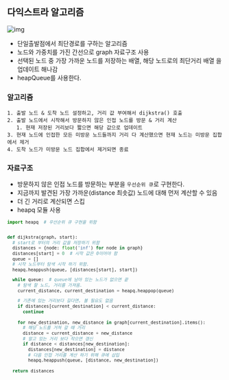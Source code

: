 ## 다익스트라 알고리즘

![img](./다익스트라.png)

- 단일출발점에서 최단경로를 구하는 알고리즘
- 노드와 가중치를 가진 간선으로 graph 자료구조 사용
- 선택된 노드 중 가장 가까운 노드를 저장하는 배열, 해당 노드로의 최단거리 배열 을 업데이트 해나감
- heapQueue를 사용한다.

### 알고리즘
    1. 출발 노드 & 도착 노드 설정하고, 거리 값 부여해서 dijkstra() 호출
    2. 출발 노드에서 시작해서 방문하지 않은 인접 노드를 방문 & 거리 계산
       1. 현재 저장된 거리보다 짧으면 해당 값으로 업데이트
    3. 현재 노드에 인접한 모든 미방문 노드들까지 거리 다 계산했으면 현재 노드는 미방문 집합에서 제거
    4. 도착 노드가 미방문 노드 집합에서 제거되면 종료

### 자료구조
- 방문하지 않은 인접 노드를 방문하는 부분을 `우선순위 큐`로 구현한다.
- 지금까지 발견된 가장 가까운(distance 최솟값) 노드에 대해 먼저 계산할 수 있음
- 더 긴 거리로 계산되면 스킵
- heapq 모듈 사용
  
<span style="font-size:85%">

```python
import heapq  # 우선순위 큐 구현을 위함


def dijkstra(graph, start):
  # start로 부터의 거리 값을 저장하기 위함
  distances = {node: float('inf') for node in graph}  
  distances[start] = 0  # 시작 값은 0이어야 함
  queue = []
  # 시작 노드부터 탐색 시작 하기 위함.
  heapq.heappush(queue, [distances[start], start])  

  while queue:  # queue에 남아 있는 노드가 없으면 끝
    # 탐색 할 노드, 거리를 가져옴.
    current_distance, current_destination = heapq.heappop(queue)  

    # 기존에 있는 거리보다 길다면, 볼 필요도 없음
    if distances[current_destination] < current_distance:  
      continue
    
    for new_destination, new_distance in graph[current_destination].items():
      # 해당 노드를 거쳐 갈 때 거리
      distance = current_distance + new_distance  
      # 알고 있는 거리 보다 작으면 갱신
      if distance < distances[new_destination]:  
        distances[new_destination] = distance
        # 다음 인접 거리를 계산 하기 위해 큐에 삽입
        heapq.heappush(queue, [distance, new_destination])  
    
  return distances
```
</span>

